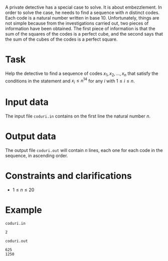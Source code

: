 A private detective has a special case to solve. It is about embezzlement. In order to solve the case, he needs to find a sequence with $n$ distinct codes. Each code is a natural number written in base $10$. Unfortunately, things are not simple because from the investigations carried out, two pieces of information have been obtained. The first piece of information is that the sum of the squares of the codes is a perfect cube, and the second says that the sum of the cubes of the codes is a perfect square.

# Task

Help the detective to find a sequence of codes $x_1, x_2, \ldots, x_n$ that satisfy the conditions in the statement and $x_i \leq n^{14}$ for any $i$ with $1 \leq i \leq n.$

# Input data

The input file `coduri.in` contains on the first line the natural number $n$.

# Output data

The output file `coduri.out` will contain $n$ lines, each one for each code in the sequence, in ascending order.

# Constraints and clarifications

* $1 \leq n \leq 20$

# Example

`coduri.in`
```
2
```

`coduri.out`
```
625
1250
```
